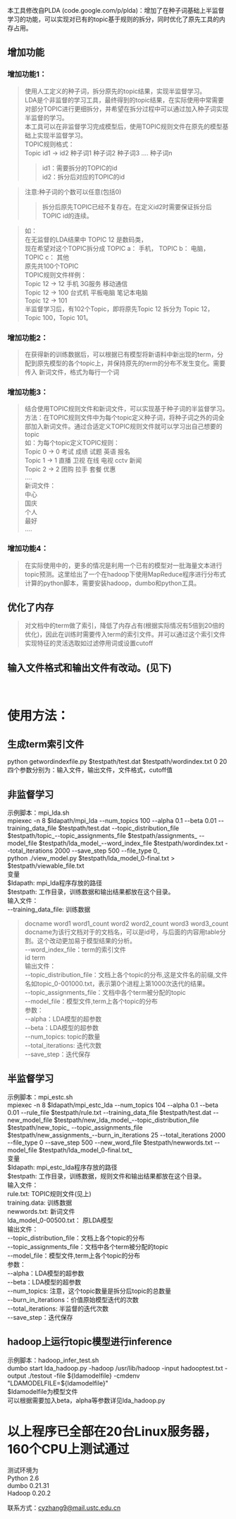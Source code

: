 本工具修改自PLDA (code.google.com/p/plda)：增加了在种子词基础上半监督学习的功能，可以实现对已有的topic基于规则的拆分，同时优化了原先工具的内存占用。<br />
## 增加功能 ##
### 增加功能1： ###
> 使用人工定义的种子词，拆分原先的topic结果，实现半监督学习。<br />
> LDA是个非监督的学习工具，最终得到的topic结果，在实际使用中常需要对部分TOPIC进行更细拆分，并希望在拆分过程中可以通过加入种子词实现半监督的学习。<br />
> 本工具可以在非监督学习完成模型后，使用TOPIC规则文件在原先的模型基础上实现半监督学习。<br />
> TOPIC规则格式：<br />
> Topic id1 -> id2 种子词1 种子词2 种子词3 .... 种子词n<br />
> > id1：需要拆分的TOPIC的id<br />
> > id2：拆分后对应的TOPIC的id<br />

> 注意:种子词的个数可以任意(包括0)<br />
> > 拆分后原先TOPIC已经不复存在。在定义id2时需要保证拆分后TOPIC id的连续。<br />

> 如：<br />
> 在无监督的LDA结果中 TOPIC 12 是数码类，<br />
> 现在希望对这个TOPIC拆分成 TOPIC a： 手机， TOPIC b： 电脑， TOPIC c： 其他<br />
> 原先共100个TOPIC<br />
> TOPIC规则文件样例：<br />
> Topic 12 -> 12 手机 3G服务 移动通信<br />
> Topic 12 -> 100 台式机 平板电脑 笔记本电脑<br />
> Topic 12 -> 101<br />
> 半监督学习后，有102个Topic，即将原先Topic 12 拆分为  Topic 12，Topic 100，Topic 101。<br />
### 增加功能2： ###
> 在获得新的训练数据后，可以根据已有模型将新语料中新出现的term，分配到原先模型的各个topic上，并保持原先的term的分布不发生变化。需要传入 新词文件，格式为每行一个词<br />
### 增加功能3： ###
> 结合使用TOPIC规则文件和新词文件，可以实现基于种子词的半监督学习。<br />
> 方法：在TOPIC规则文件中为每个topic定义种子词，将种子词之外的词全部加入新词文件。通过合适定义TOPIC规则文件就可以学习出自己想要的topic<br />
> 如：为每个topic定义TOPIC规则：<br />
> Topic 0 -> 0 考试 成绩 试题 英语 报名<br />
> Topic 1 -> 1 直播 卫视 在线 电视 cctv 新闻<br />
> Topic 2 -> 2 团购 拉手	套餐 优惠<br />
> ....<br />
> 新词文件：<br />
> 中心<br />
> 国庆<br />
> 个人<br />
> 最好<br />
> ....<br />
### 增加功能4： ###
> 在实际使用中的，更多的情况是利用一个已有的模型对一批海量文本进行topic预测。这里给出了一个在hadoop下使用MapReduce程序进行分布式计算的python脚本，需要安装hadoop，dumbo和python工具。<br />

## 优化了内存 ##
> 对文档中的term做了索引，降低了内存占有(根据实际情况有5倍到20倍的优化)，因此在训练时需要传入term的索引文件。并可以通过这个索引文件实现特征的灵活选取如过滤停用词或设置cutoff<br />
## 输入文件格式和输出文件有改动。(见下) ##
<br />

# 使用方法： #
## 生成term索引文件 ##
python getwordindexfile.py $testpath/test.dat $testpath/wordindex.txt 0 20<br />
四个参数分别为：输入文件，输出文件，文件格式，cutoff值<br />
## 非监督学习 ##
示例脚本：mpi\_lda.sh<br />
mpiexec -n 8 $ldapath/mpi\_lda --num\_topics 100 --alpha 0.1 --beta 0.01 --training\_data\_file $testpath/test.dat --topic\_distribution\_file $testpath/topic_--topic\_assignments\_file $testpath/assignments_ --model\_file $testpath/lda\_model_--word\_index\_file $testpath/wordindex.txt --total\_iterations 2000 --save\_step 500 --file\_type 0_<br />
python ./view\_model.py $testpath/lda\_model\_0-final.txt > $testpath/viewable\_file.txt<br />
变量<br />
$ldapath: mpi\_lda程序存放的路径<br />
$testpath: 工作目录，训练数据和输出结果都放在这个目录。<br />
输入文件：<br />
--training\_data\_file: 训练数据<br />
> docname word1 word1\_count word2 word2\_count word3 word3\_count<br />
> docname为该行文档对于的文档名，可以是id号，与后面的内容用table分割。这个改动更加易于模型结果的分析。<br />
--word\_index\_file：term的索引文件<br />
> id term<br />
输出文件：<br />
--topic\_distribution\_file：文档上各个topic的分布,这是文件名的前缀,文件名如topic\_0-001000.txt，表示第0个进程上第1000次迭代的结果。<br />
--topic\_assignments\_file：文档中各个term被分配的topic<br />
--model\_file：模型文件,term上各个topic的分布<br />
参数：<br />
--alpha：LDA模型的超参数<br />
--beta：LDA模型的超参数<br />
--num\_topics: topic的数量<br />
--total\_iterations: 迭代次数<br />
--save\_step：迭代保存<br />
## 半监督学习 ##
示例脚本：mpi\_estc.sh<br />
mpiexec -n 8 $ldapath/mpi\_estc\_lda --num\_topics 104 --alpha 0.1 --beta 0.01 --rule\_file $testpath/rule.txt --training\_data\_file $testpath/test.dat --new\_model\_file $testpath/new\_lda\_model_--topic\_distribution\_file $testpath/new\_topic_ --topic\_assignments\_file $testpath/new\_assignments_--burn\_in\_iterations 25 --total\_iterations 2000 --file\_type 0 --save\_step 500 --new\_word\_file $testpath/newwords.txt --model\_file $testpath/lda\_model\_0-final.txt_<br />
变量<br />
$ldapath: mpi\_estc\_lda程序存放的路径<br />
$testpath: 工作目录，训练数据，规则文件和输出结果都放在这个目录。<br />
输入文件：<br />
rule.txt: TOPIC规则文件(见上)<br />
training.data: 训练数据<br />
newwords.txt: 新词文件<br />
lda\_model\_0-00500.txt： 原LDA模型<br />
输出文件：<br />
--topic\_distribution\_file：文档上各个topic的分布<br />
--topic\_assignments\_file：文档中各个term被分配的topic<br />
--model\_file：模型文件,term上各个topic的分布<br />
参数：<br />
--alpha：LDA模型的超参数<br />
--beta：LDA模型的超参数<br />
--num\_topics: 注意，这个topic数量是拆分后topic的总数量<br />
--burn\_in\_iterations：价值原始模型迭代的次数<br />
--total\_iterations: 半监督的迭代次数<br />
--save\_step：迭代保存<br />
## hadoop上运行topic模型进行inference ##
示例脚本：hadoop\_infer\_test.sh<br />
dumbo start lda\_hadoop.py -hadoop /usr/lib/hadoop -input hadooptest.txt -output ./testout -file ${ldamodelfile} -cmdenv "LDAMODELFILE=${ldamodelfile}"<br />
$ldamodelfile为模型文件<br />
可以根据需要加入beta，alpha等参数详见lda\_hadoop.py<br />

# 以上程序已全部在20台Linux服务器，160个CPU上测试通过 #
测试环境为<br />
Python 2.6<br />
dumbo 0.21.31<br />
Hadoop 0.20.2<br />

联系方式：cyzhang9@mail.ustc.edu.cn